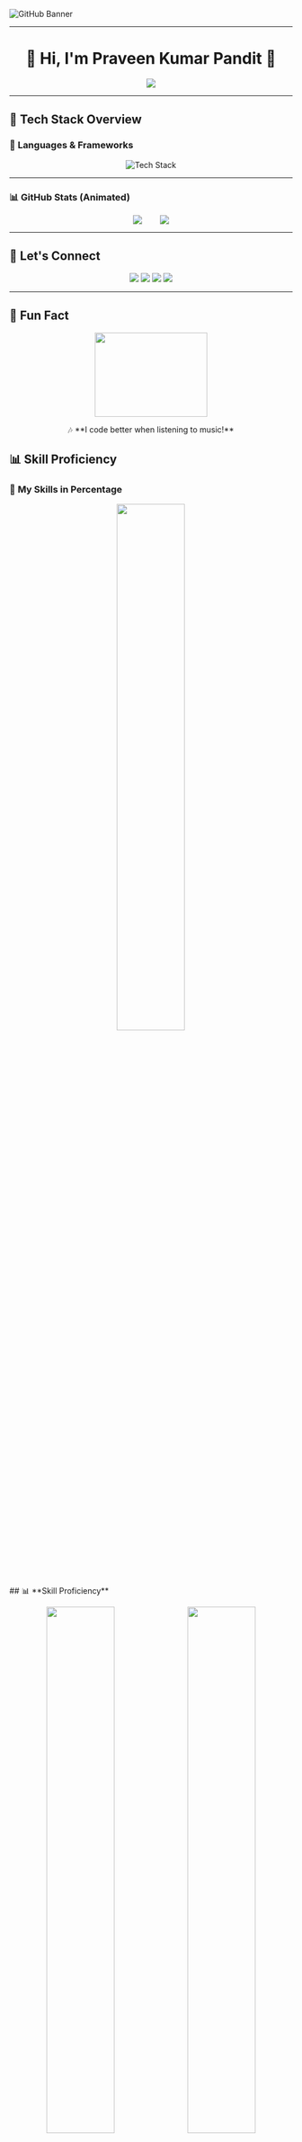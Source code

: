 ![GitHub Banner](https://github.com/user-attachments/assets/881608c6-fbee-41ff-b268-d8b2b7e8c03b)

---
<h1 align="center">🚀 Hi, I'm Praveen Kumar Pandit 👋</h1>

<p align="center">
  <img src="https://readme-typing-svg.herokuapp.com?font=Fira+Code&size=22&pause=1000&color=FFA500&center=true&vCenter=true&width=500&lines=Front-End+Developer;React+%7C+JavaScript+%7C+UI%2FUX+Designer;Passionate+About+Clean+Code+%26+Design!" />
</p>

---

## 🚀 **Tech Stack Overview**  
### 🎨 **Languages & Frameworks**
<p align="center">
  <img src="https://skillicons.dev/icons?i=html,css,js,react,redux,tailwind,bootstrap,github,git,vscode,figma,router" alt="Tech Stack" />
</p>

---

### 📊 GitHub Stats (Animated)

<div align="center" style="display: flex; flex-wrap: wrap; justify-content: center; gap: 2rem;">
  <!-- GitHub Stats with animation -->
  <img src="https://github-readme-stats.vercel.app/api?username=Praveenkr398&show_icons=true&theme=radical&hide_border=true" width="auto" />
  <!-- Top Languages with animation -->
  <img src="https://github-readme-stats.vercel.app/api/top-langs/?username=Praveenkr398&layout=compact&theme=radical&hide_border=true" width="auto" />
</div>

---

## 📢 **Let's Connect**  
<p align="center">
  <a href="mailto:prajatech355@gmail.com"><img src="https://img.shields.io/badge/Email-D14836?style=for-the-badge&logo=gmail&logoColor=white"></a>
  <a href="https://www.linkedin.com/in/Praveenkr398"><img src="https://img.shields.io/badge/LinkedIn-0077B5?style=for-the-badge&logo=linkedin&logoColor=white"></a>
  <a href="https://github.com/Praveenkr398"><img src="https://img.shields.io/badge/GitHub-181717?style=for-the-badge&logo=github&logoColor=white"></a>
  <a href="https://www.youtube.com/@Web2Code"><img src="https://img.shields.io/badge/YouTube-FF0000?style=for-the-badge&logo=youtube&logoColor=white"></a>
</p>

---

## 🎵 **Fun Fact**
<p align="center">
  <img src="https://media.giphy.com/media/QTfX9Ejfra3ZmNxh6B/giphy.gif" width="200" height="150">
</p>
<p align="center">
🎶 **I code better when listening to music!**  
</p>


## 📊 **Skill Proficiency**  
### 🚀 **My Skills in Percentage**  
<p align="center">
  <img src="https://github-readme-stats.vercel.app/api/top-langs/?username=Praveenkr398&layout=compact&theme=radical" width="49%" />
</p>
## 📊 **Skill Proficiency**
<p align="center">
  <img src="https://github-readme-stats.vercel.app/api?username=Praveenkr398&show_icons=true&theme=radical" width="49%" />
  <img src="https://github-readme-streak-stats.herokuapp.com?user=Praveenkr398&theme=radical&hide_border=false" width="49%" />
</p>

### 🚀 **Skill Progress (in Percentage)**
```html
🔥 HTML: 99%  
🎨 CSS: 90%  
⚡ JavaScript: 80%  
⚛️ React: 76%  
🟣 Bootstrap: 40%  
💙 Tailwind CSS: 60%  
🔗 Git & GitHub: 70%  
🛠️ VS Code: 80%  
📱 Responsive Design: 90%

